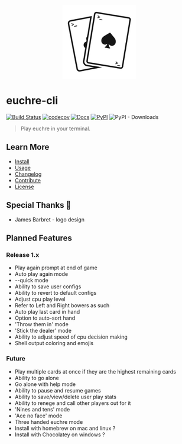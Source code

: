 
<p align="center">
  <img src="docs/_media/logo_light.png" alt="logo" width="200" />
</p>

# euchre-cli

[![Build Status](https://api.travis-ci.com/bradleycwojcik/euchre-cli.svg?branch=main)](https://travis-ci.com/github/bradleycwojcik/euchre-cli)
[![codecov](https://codecov.io/gh/bradleycwojcik/euchre-cli/branch/main/graph/badge.svg)](https://codecov.io/gh/bradleycwojcik/euchre-cli)
[![Docs](https://img.shields.io/website?down_message=down&label=docs&up_message=online&url=https%3A%2F%2Fbradleycwojcik.github.io%2Feuchre-cli%2F)](https://bradleycwojcik.github.io/euchre-cli/)
[![PyPI](https://img.shields.io/pypi/v/euchre-cli)](https://pypi.org/project/euchre-cli/)
![PyPI - Downloads](https://img.shields.io/pypi/dm/euchre-cli)

> Play euchre in your terminal.

## Learn More

* [Install](docs/install.md)
* [Usage](docs/usage-guide.md)
* [Changelog](docs/changelog.md)
* [Contribute](./CONTRIBUTING.md)
* [License](./LICENSE)

## Special Thanks :clap:

* James Barbret - logo design

## Planned Features

### Release 1.x

* Play again prompt at end of game
* Auto play again mode
* --quick mode
* Ability to save user configs
* Ability to revert to default configs
* Adjust cpu play level
* Refer to Left and Right bowers as such
* Auto play last card in hand
* Option to auto-sort hand
* 'Throw them in' mode
* 'Stick the dealer' mode
* Ability to adjust speed of cpu decision making
* Shell output coloring and emojis

### Future

* Play multiple cards at once if they are the highest remaining cards
* Ability to go alone
* Go alone with help mode
* Ability to pause and resume games
* Ability to save/view/delete user play stats
* Ability to renege and call other players out for it
* 'Nines and tens' mode
* 'Ace no face' mode
* Three handed euchre mode
* Install with homebrew on mac and linux ?
* Install with Chocolatey on windows ?
